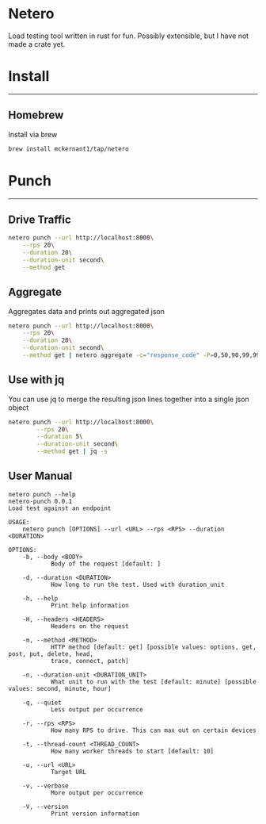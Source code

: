 # Netero
Load testing tool written in rust for fun. Possibly extensible, but I have not made a crate yet.


# Install

---

## Homebrew

Install via brew
```bash
brew install mckernant1/tap/netero
```

# Punch

---

## Drive Traffic


```bash
netero punch --url http://localhost:8000\
	--rps 20\
	--duration 20\
	--duration-unit second\
	--method get
```


## Aggregate

Aggregates data and prints out aggregated json

```bash
netero punch --url http://localhost:8000\
	--rps 20\
	--duration 20\
	--duration-unit second\
	--method get | netero aggregate -c="response_code" -P=0,50,90,99,99.99:latency
```


## Use with jq

You can use jq to merge the resulting json lines together into a single json object
```bash
netero punch --url http://localhost:8000\
        --rps 20\
        --duration 5\
        --duration-unit second\
        --method get | jq -s
```

## User Manual

```
netero punch --help                                            
netero-punch 0.0.1
Load test against an endpoint

USAGE:
    netero punch [OPTIONS] --url <URL> --rps <RPS> --duration <DURATION>

OPTIONS:
    -b, --body <BODY>
            Body of the request [default: ]

    -d, --duration <DURATION>
            How long to run the test. Used with duration_unit

    -h, --help
            Print help information

    -H, --headers <HEADERS>
            Headers on the request

    -m, --method <METHOD>
            HTTP method [default: get] [possible values: options, get, post, put, delete, head,
            trace, connect, patch]

    -n, --duration-unit <DURATION_UNIT>
            What unit to run with the test [default: minute] [possible values: second, minute, hour]

    -q, --quiet
            Less output per occurrence

    -r, --rps <RPS>
            How many RPS to drive. This can max out on certain devices

    -t, --thread-count <THREAD_COUNT>
            How many worker threads to start [default: 10]

    -u, --url <URL>
            Target URL

    -v, --verbose
            More output per occurrence

    -V, --version
            Print version information
```
